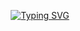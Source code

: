 <div align="center">

[![Typing SVG](https://readme-typing-svg.demolab.com?font=Exo+2&duration=2000&pause=500&color=D7A642EC&center=true&vCenter=true&width=500&height=100&lines=Hi+%2C+Welcome+to+my+Portfolio;+I'm+Arya+;Data+Analyst;Data+Specialist;Business+Intelligence+Analyst)](https://git.io/typing-svg)

</div>


